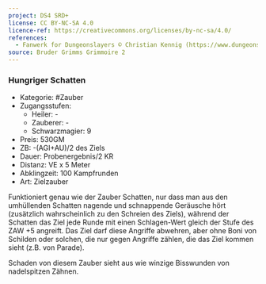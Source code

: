 ```yaml
---
project: DS4 SRD+
license: CC BY-NC-SA 4.0
licence-ref: https://creativecommons.org/licenses/by-nc-sa/4.0/
references: 
  - Fanwerk for Dungeonslayers © Christian Kennig (https://www.dungeonslayers.net/)
source: Bruder Grimms Grimmoire 2
---
```


### Hungriger Schatten

- Kategorie: #Zauber
- Zugangsstufen:
  - Heiler: -
  - Zauberer: -
  - Schwarzmagier: 9
- Preis: 530GM
- ZB: -(AGI+AU)/2 des Ziels
- Dauer: Probenergebnis/2 KR
- Distanz: VE x 5 Meter
- Abklingzeit: 100 Kampfrunden
- Art: Zielzauber

Funktioniert genau wie der Zauber Schatten, nur dass man aus den umhüllenden Schatten nagende und schnappende Geräusche hört (zusätzlich wahrscheinlich zu den Schreien des Ziels), während der Schatten das Ziel jede Runde mit einen Schlagen-Wert gleich der Stufe des ZAW +5 angreift. Das Ziel darf diese Angriffe abwehren, aber ohne Boni von Schilden oder solchen, die nur gegen Angriffe zählen, die das Ziel kommen sieht (z.B. von Parade).

Schaden von diesem Zauber sieht aus wie winzige Bisswunden von nadelspitzen Zähnen.

